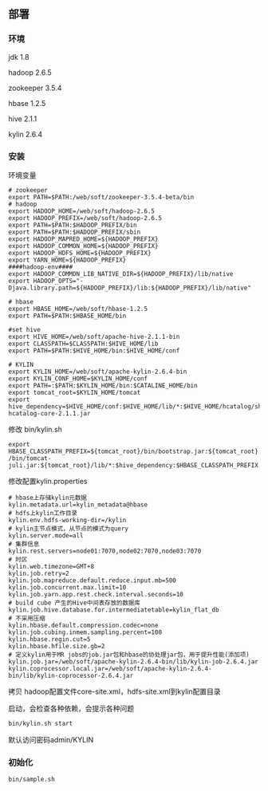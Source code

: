 ## 部署

### 环境

jdk 1.8

hadoop 2.6.5

zookeeper 3.5.4

hbase 1.2.5

hive 2.1.1

kylin 2.6.4

### 安装

环境变量

```
# zookeeper
export PATH=$PATH:/web/soft/zookeeper-3.5.4-beta/bin
# hadoop
export HADOOP_HOME=/web/soft/hadoop-2.6.5
export HADOOP_PREFIX=/web/soft/hadoop-2.6.5
export PATH=$PATH:$HADOOP_PREFIX/bin
export PATH=$PATH:$HADOOP_PREFIX/sbin
export HADOOP_MAPRED_HOME=${HADOOP_PREFIX}
export HADOOP_COMMON_HOME=${HADOOP_PREFIX}
export HADOOP_HDFS_HOME=${HADOOP_PREFIX}
export YARN_HOME=${HADOOP_PREFIX}
####hadoop-env####
export HADOOP_COMMON_LIB_NATIVE_DIR=${HADOOP_PREFIX}/lib/native
export HADOOP_OPTS="-Djava.library.path=${HADOOP_PREFIX}/lib:${HADOOP_PREFIX}/lib/native"

# hbase
export HBASE_HOME=/web/soft/hbase-1.2.5
export PATH=$PATH:$HBASE_HOME/bin

#set hive
export HIVE_HOME=/web/soft/apache-hive-2.1.1-bin
export CLASSPATH=$CLASSPATH:$HIVE_HOME/lib
export PATH=$PATH:$HIVE_HOME/bin:$HIVE_HOME/conf

# KYLIN
export KYLIN_HOME=/web/soft/apache-kylin-2.6.4-bin
export KYLIN_CONF_HOME=$KYLIN_HOME/conf
export PATH=:$PATH:$KYLIN_HOME/bin:$CATALINE_HOME/bin
export tomcat_root=$KYLIN_HOME/tomcat
export hive_dependency=$HIVE_HOME/conf:$HIVE_HOME/lib/*:$HIVE_HOME/hcatalog/share/hcatalog/hive-hcatalog-core-2.1.1.jar
```

修改 bin/kylin.sh

`export HBASE_CLASSPATH_PREFIX=${tomcat_root}/bin/bootstrap.jar:${tomcat_root}/bin/tomcat-juli.jar:${tomcat_root}/lib/*:$hive_dependency:$HBASE_CLASSPATH_PREFIX`

修改配置kylin.properties

```
# hbase上存储kylin元数据
kylin.metadata.url=kylin_metadata@hbase
# hdfs上kylin工作目录
kylin.env.hdfs-working-dir=/kylin   
# kylin主节点模式，从节点的模式为query
kylin.server.mode=all  
# 集群信息
kylin.rest.servers=node01:7070,node02:7070,node03:7070
# 时区
kylin.web.timezone=GMT+8
kylin.job.retry=2
kylin.job.mapreduce.default.reduce.input.mb=500
kylin.job.concurrent.max.limit=10
kylin.job.yarn.app.rest.check.interval.seconds=10
# build cube 产生的Hive中间表存放的数据库
kylin.job.hive.database.for.intermediatetable=kylin_flat_db
# 不采用压缩
kylin.hbase.default.compression.codec=none 
kylin.job.cubing.inmem.sampling.percent=100
kylin.hbase.regin.cut=5
kylin.hbase.hfile.size.gb=2
# 定义kylin用于MR jobs的job.jar包和hbase的协处理jar包，用于提升性能(添加项)
kylin.job.jar=/web/soft/apache-kylin-2.6.4-bin/lib/kylin-job-2.6.4.jar
kylin.coprocessor.local.jar=/web/soft/apache-kylin-2.6.4-bin/lib/kylin-coprocessor-2.6.4.jar
```

拷贝 hadoop配置文件core-site.xml，hdfs-site.xml到kylin配置目录

启动，会检查各种依赖，会提示各种问题

```bash
bin/kylin.sh start
```

默认访问密码admin/KYLIN

### 初始化

```
bin/sample.sh
```